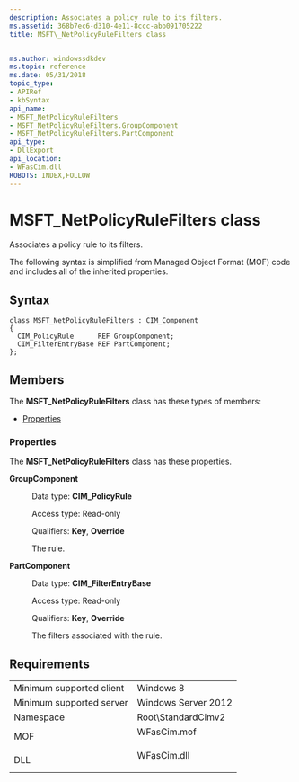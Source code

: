 ```yaml
---
description: Associates a policy rule to its filters.
ms.assetid: 368b7ec6-d310-4e11-8ccc-abb091705222
title: MSFT\_NetPolicyRuleFilters class


ms.author: windowssdkdev
ms.topic: reference
ms.date: 05/31/2018
topic_type: 
- APIRef
- kbSyntax
api_name: 
- MSFT_NetPolicyRuleFilters
- MSFT_NetPolicyRuleFilters.GroupComponent
- MSFT_NetPolicyRuleFilters.PartComponent
api_type: 
- DllExport
api_location: 
- WFasCim.dll
ROBOTS: INDEX,FOLLOW
---
```


# MSFT\_NetPolicyRuleFilters class

Associates a policy rule to its filters.

The following syntax is simplified from Managed Object Format (MOF) code and includes all of the inherited properties.

## Syntax

``` syntax
class MSFT_NetPolicyRuleFilters : CIM_Component
{
  CIM_PolicyRule      REF GroupComponent;
  CIM_FilterEntryBase REF PartComponent;
};
```

## Members

The **MSFT\_NetPolicyRuleFilters** class has these types of members:

-   [Properties](#properties)

### Properties

The **MSFT\_NetPolicyRuleFilters** class has these properties.

<dl> <dt>

**GroupComponent**
</dt> <dd> <dl> <dt>

Data type: **CIM\_PolicyRule**
</dt> <dt>

Access type: Read-only
</dt> <dt>

Qualifiers: **Key**, **Override**
</dt> </dl>

The rule.

</dd> <dt>

**PartComponent**
</dt> <dd> <dl> <dt>

Data type: **CIM\_FilterEntryBase**
</dt> <dt>

Access type: Read-only
</dt> <dt>

Qualifiers: **Key**, **Override**
</dt> </dl>

The filters associated with the rule.

</dd> </dl>

## Requirements



|                                     |                                                                                        |
|-------------------------------------|----------------------------------------------------------------------------------------|
| Minimum supported client<br/> | Windows 8<br/>                                                                   |
| Minimum supported server<br/> | Windows Server 2012<br/>                                                         |
| Namespace<br/>                | Root\\StandardCimv2<br/>                                                         |
| MOF<br/>                      | <dl> <dt>WFasCim.mof</dt> </dl> |
| DLL<br/>                      | <dl> <dt>WFasCim.dll</dt> </dl> |



 

 




